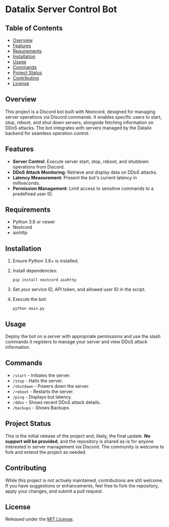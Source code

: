 
# Datalix Server Control Bot

## Table of Contents

- [Overview](#overview)
- [Features](#features)
- [Requirements](#requirements)
- [Installation](#installation)
- [Usage](#usage)
- [Commands](#commands)
- [Project Status](#project-status)
- [Contributing](#contributing)
- [License](#license)

## Overview

This project is a Discord bot built with Nextcord, designed for managing server operations via Discord commands. It enables specific users to start, stop, reboot, and shut down servers, alongside fetching information on DDoS attacks. The bot integrates with servers managed by the Datalix backend for seamless operation control.

## Features

- **Server Control**: Execute server start, stop, reboot, and shutdown operations from Discord.
- **DDoS Attack Monitoring**: Retrieve and display data on DDoS attacks.
- **Latency Measurement**: Present the bot's current latency in milliseconds.
- **Permission Management**: Limit access to sensitive commands to a predefined user ID.

## Requirements

- Python 3.8 or newer
- Nextcord
- aiohttp

## Installation

1. Ensure Python 3.8+ is installed.
 
2. Install dependencies:

   ```
   pip install nextcord aiohttp
   ```

3. Set your service ID, API token, and allowed user ID in the script.

4. Execute the bot:

   ```
   python main.py
   ```

## Usage

Deploy the bot on a server with appropriate permissions and use the slash commands it registers to manage your server and view DDoS attack information.

## Commands

- `/start` - Initiates the server.
- `/stop` - Halts the server.
- `/shutdown` - Powers down the server.
- `/reboot` - Restarts the server.
- `/ping` - Displays bot latency.
- `/ddos` - Shows recent DDoS attack details.
- `/backups` - Shows Backups.

## Project Status

This is the initial release of the project and, likely, the final update. **No support will be provided**, and the repository is shared as-is for anyone interested in server management via Discord. The community is welcome to fork and extend the project as needed.

## Contributing

While this project is not actively maintained, contributions are still welcome. If you have suggestions or enhancements, feel free to fork the repository, apply your changes, and submit a pull request.

## License

Released under the [MIT License](LICENSE).

